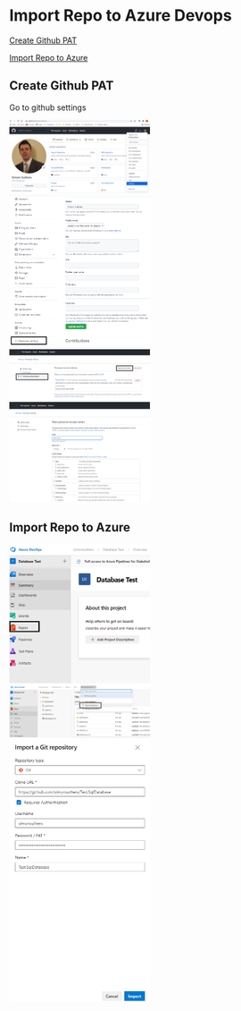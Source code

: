 # Import Repo to Azure Devops

[Create Github PAT](#Create-Github-PAT)

[Import Repo to Azure](#Import-Repo-to-Azure)

## Create Github PAT
Go to github settings

<img src="https://github.com/simonsuthers/Test.SqlDatabase/blob/master/Notes/Pictures/01GithubSettings.png" width="50%" height="50%">

<img src="https://github.com/simonsuthers/Test.SqlDatabase/blob/master/Notes/Pictures/02GithubDeveloperSettings.png" width="50%" height="50%">

<img src="https://github.com/simonsuthers/Test.SqlDatabase/blob/master/Notes/Pictures/03GithubCreatePAT.png" width="50%" height="50%">

<img src="https://github.com/simonsuthers/Test.SqlDatabase/blob/master/Notes/Pictures/05GithubTokenScope.png" width="50%" height="50%">

## Import Repo to Azure

<img src="https://github.com/simonsuthers/Test.SqlDatabase/blob/master/Notes/Pictures/ImportRepo01.png" width="50%" height="50%">

<img src="https://github.com/simonsuthers/Test.SqlDatabase/blob/master/Notes/Pictures/ImportRepo02.png" width="50%" height="50%">

<img src="https://github.com/simonsuthers/Test.SqlDatabase/blob/master/Notes/Pictures/ImportRepo03.png" width="50%" height="50%">


